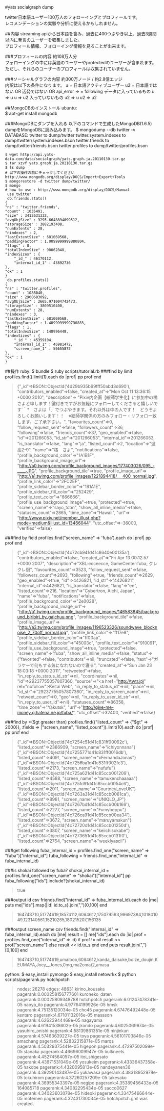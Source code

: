 #yats socialgraph dump

twitter日本語ユーザー100万人のフォローイングとプロフィールです。  
レコメンデーションの実験や分析に使えるかもしれません。  

##内容
streaming apiから日本語を含み、過去に400つぶやき以上、過去3週間以内に発言のユーザーを収集しました。  
プロフィール情報、フォローイング情報を見ることが出来ます。  

###プロフィールの内容
  約108万人分  
フォローイングの中には英語のユーザーやprotectedのユーザーが含まれます。  
ただし、それらのユーザーのプロフィールは収集されていません。  

###ソーシャルグラフの内容
  約300万ノード / 約2.8億エッジ  
内訳は以下の条件になります。 
    u  = 日本語アクティブユーザー
    u2 = 日本語ではない OR 活発ではない OR api_error
    => = following
    データに入っているもの
      u => u
      u => u2
    入っていないもの
      u2 => u
      u2 => u2

##MongoDBのインストール
ubuntu:  
    $ apt-get install mongodb

###MongoDBにダンプを入れる
以下のコマンドで生成したMongoDB(1.6.5) dumpをMongoDBに読み込みます。
    $ mongodump --db twitter -v
    DATABASE: twitter        to     dump/twitter
          twitter.system.indexes to dump/twitter/system.indexes.bson
          twitter.friends to dump/twitter/friends.bson
          twitter.profiles to dump/twitter/profiles.bson

    $ wget http://api.yats-data.com/data/socialgraph/yats.graph.ja.20110130.tar.gz
    $ tar xzvf yats.graph.ja.20110130.tar.gz
    $ ls dump
    # 以下の操作の前にチェックしてください http://www.mongodb.org/display/DOCS/Import+Export+Tools
    $ mongorestore -d twitter dump/twitter/
    $ mongo
    # how to use : http://www.mongodb.org/display/DOCS/Manual 
     use twitter
     db.friends.stats()                          
    {
	"ns" : "twitter.friends",
	"count" : 1035491,
	"size" : 3412631332,
	"avgObjSize" : 3295.6648894099512,
	"storageSize" : 3882193408,
	"numExtents" : 28,
	"nindexes" : 2,
	"lastExtentSize" : 681069568,
	"paddingFactor" : 1.0099999999880804,
	"flags" : 0,
	"totalIndexSize" : 90062848,
	"indexSizes" : {
		"_id_" : 46170112,
		"internal_id_1" : 43892736
	},
	"ok" : 1
    }
     db.profiles.stats()
    {
	"ns" : "twitter.profiles",
	"count" : 1088040,
	"size" : 2900683092,
	"avgObjSize" : 2665.971004742473,
	"storageSize" : 3809510400,
	"numExtents" : 28,
	"nindexes" : 3,
	"lastExtentSize" : 681069568,
	"paddingFactor" : 1.4099999999730883,
	"flags" : 1,
	"totalIndexSize" : 148996448,
	"indexSizes" : {
		"_id_" : 45359104,
		"internal_id_1" : 46981472,
		"screen_name_1" : 56655872
	},
	"ok" : 1
    }

##操作
ruby:
    $ bundle
    $ ruby scripts/tutorial.rb
###find by limit
    profiles.find().limit(1).each do |prof|
      pp prof
    end
> {"_id"=>BSON::ObjectId('4d29b935b69fff50abd3d690'),
> "contributors_enabled"=>false,
> "created_at"=>"Mon Oct 11 13:36:15 +0000 2010",
> "description"=>
>  "Pixiv内企画【絵師学生化】に参加中の橘さよと申します！鍵付きですがお気軽にフォローしてくださると嬉しいです´｀*　さよは「」でつぶやきます。それ以外は中の人です！　どうぞよろしくお願いします！！　※絵師学関係の方のみフォロー・リフォロー致します。ご了承下さい。",
> "favourites_count"=>0,
> "follow_request_sent"=>false,
> "followers_count"=>36,
> "following"=>false,
> "friends_count"=>37,
> "geo_enabled"=>false,
> "id"=>201266053,
> "id_str"=>"201266053",
> "internal_id"=>201266053,
> "is_translator"=>false,
> "lang"=>"ja",
> "listed_count"=>2,
> "location"=>"遊高2-9",
> "name"=>"橘　さよ",
> "notifications"=>false,
> "profile_background_color"=>"1A1B1F",
> "profile_background_image_url"=>
>  "http://a0.twimg.com/profile_background_images/177403026/095_-____.JPG",
> "profile_background_tile"=>true,
> "profile_image_url"=>
>  "http://a1.twimg.com/profile_images/1221894418/___400_normal.jpg",
> "profile_link_color"=>"2FC2EF",
> "profile_sidebar_border_color"=>"181A1E",
> "profile_sidebar_fill_color"=>"252429",
> "profile_text_color"=>"666666",
> "profile_use_background_image"=>true,
> "protected"=>true,
> "screen_name"=>"sayo_tcbn",
> "show_all_inline_media"=>false,
> "statuses_count"=>2865,
> "time_zone"=>"Hawaii",
> "url"=>
>  "http://www.pixiv.net/member_illust.php?mode=medium&illust_id=13466044",
> "utc_offset"=>-36000,
> "verified"=>false}

###find by field
    profiles.find("screen_name" => 'fuba').each do |prof|
      pp prof
    end

> {"_id"=>BSON::ObjectId('4c72cb941d41c8640e00135a'),
> "contributors_enabled"=>false,
> "created_at"=>"Fri Apr 13 00:12:57 +0000 2007",
> "description"=>"XBL:ecceecce, GameCenter:fuba, クレクレ厨",
> "favourites_count"=>3523,
> "follow_request_sent"=>false,
> "followers_count"=>2693,
> "following"=>true,
> "friends_count"=>2629,
> "geo_enabled"=>true,
> "id"=>4426821,
> "id_str"=>"4426821",
> "internal_id"=>4426821,
> "is_translator"=>false,
> "lang"=>"en",
> "listed_count"=>216,
> "location"=>"Cybertron, Aichi, Japan",
> "name"=>"fuba",
> "notifications"=>false,
> "profile_background_color"=>"2e0028",
> "profile_background_image_url"=>
>  "http://a1.twimg.com/profile_background_images/146583845/background_biribiri_by_gaichuu.png",
> "profile_background_tile"=>false,
> "profile_image_url"=>
>  "http://a3.twimg.com/profile_images/1196523326/soundwave_blocknoise_2_70off_normal.jpg",
> "profile_link_color"=>"ff17e8",
> "profile_sidebar_border_color"=>"ff00aa",
> "profile_sidebar_fill_color"=>"45003c",
> "profile_text_color"=>"910091",
> "profile_use_background_image"=>true,
> "protected"=>false,
> "screen_name"=>"fuba",
> "show_all_inline_media"=>false,
> "status"=>
> {"favorited"=>false,
>  "contributors"=>nil,
>  "truncated"=>false,
>  "text"=>"ガラケーで何もする気になれないので寝る",
>  "created_at"=>"Sun Jan 23 18:03:18 +0000 2011",
>  "retweeted"=>false,
>  "in_reply_to_status_id_str"=>nil,
>  "coordinates"=>nil,
>  "id"=>29237755057807360,
>  "source"=>"<a href=\"http://twtr.jp\" rel=\"nofollow\">Keitai Web</a>",
>  "in_reply_to_status_id"=>nil,
>  "place"=>nil,
>  "id_str"=>"29237755057807360",
>  "in_reply_to_screen_name"=>nil,
>  "retweet_count"=>0,
>  "geo"=>nil,
>  "in_reply_to_user_id_str"=>nil,
>  "in_reply_to_user_id"=>nil},
> "statuses_count"=>86358,
> "time_zone"=>"Yakutsk",
> "url"=>"http://give-me-money.g.hatena.ne.jp/fuba/",
> "utc_offset"=>32400,
> "verified"=>false}

###find by >($gt greater than)
    profiles.find({"listed_count" => {"$gt" => 2000}},
                   :fields => ["screen_name", "listed_count"]).limit(10).each do |prof|
      pp prof
    end

> {"_id"=>BSON::ObjectId('4c7254c51d41c831ff00092c'),
> "listed_count"=>2386909,
> "screen_name"=>"ichiyonnana"}
> {"_id"=>BSON::ObjectId('4c7255771d41c831ff0016db'),
> "listed_count"=>4091,
> "screen_name"=>"xFernandaJonas"}
> {"_id"=>BSON::ObjectId('4c7256ba1d41c831ff002fc3'),
> "listed_count"=>2173,
> "screen_name"=>"nufufu"}
> {"_id"=>BSON::ObjectId('4c725a621d41c85ccb001206'),
> "listed_count"=>4588,
> "screen_name"=>"tamukenchaaaaa"}
> {"_id"=>BSON::ObjectId('4c725fd91d41c85ccb0054c6'),
> "listed_count"=>2011,
> "screen_name"=>"CourtneyLoveUK"}
> {"_id"=>BSON::ObjectId('4c7263a31d41c85ccb0081ca'),
> "listed_count"=>8981,
> "screen_name"=>"UNIQLO_JP"}
> {"_id"=>BSON::ObjectId('4c7267bd1d41c85ccb00b166'),
> "listed_count"=>2277,
> "screen_name"=>"Fumybeppu"}
> {"_id"=>BSON::ObjectId('4c726ca91d41c85ccb00ea34'),
> "listed_count"=>3672,
> "screen_name"=>"maruyamakun"}
> {"_id"=>BSON::ObjectId('4c72720d1d41c85ccb01250d'),
> "listed_count"=>3807,
> "screen_name"=>"keiichisokabe"}
> {"_id"=>BSON::ObjectId('4c7273651d41c85ccb0131f0'),
> "listed_count"=>2764,
> "screen_name"=>"weeklyascii"}

###get following
    fuba_internal_id = profiles.find_one("screen_name" => "fuba")["internal_id"]
    fuba_following = friends.find_one("internal_id" => fuba_internal_id)

###is shokai followed by fuba?
    shokai_internal_id = profiles.find_one("screen_name" => "shokai")["internal_id"]
    pp fuba_following["ids"].include?(shokai_internal_id)

> true

###output id csv
    friends.find("internal_id" => fuba_internal_id).each do |me|
      puts me["ids"].map{|id| id.to_s}.join(",")[0,100]
    end

> 164743710,51774619,18574112,6064612,175079593,99697384,101801049,123140561,15210265,180215207,156135

###output screen_name csv
    friends.find("internal_id" => fuba_internal_id).each do |me|
      result = []
      me["ids"].each do |id|
        prof = profiles.find_one("internal_id" => id)
        if prof != nil
          result << prof["screen_name"]
        else
          result << id.to_s
        end
      end
      puts result.join(",")[0,100]
    end

> 164743710,51774619,umaiboo,6064612,kanda_daisuke,bolze_doujin,KEUMAYA,Joey__Jones,0mg,ma2omat2,amasa

python:
    $ easy_install pymongo
    $ easy_install netowrkx
    $ python scripts/pagerank.py hotchpotch 

> nodes: 26278 edges: 48631
>            kirino_kousaka pagerank:0.000258156777601
>            kuroneko_daten pagerank:0.00025809348788
>                hotchpotch pagerank:6.01247478341e-05
>                 naoya_ito pagerank:4.97764199926e-05
>                      hmsk pagerank:4.75135120034e-05
>                     cho45 pagerank:4.67476492448e-05
>                   kentaro pagerank:4.67101132016e-05
>                   masason pagerank:4.62623944468e-05
>                  nagayama pagerank:4.61941538602e-05
>                    jkondo pagerank:4.6025069974e-05
>           yasuhiro_onishi pagerank:4.58139861351e-05
>                 ninjinkun pagerank:4.57463639227e-05
>                      toya pagerank:4.56101703846e-05
>                  amachang pagerank:4.52832315871e-05
>                     marqs pagerank:4.50329375441e-05
>                   higepon pagerank:4.47297502099e-05
>                   stanaka pagerank:4.46696009947e-05
>                 bulkneets pagerank:4.45274564057e-05
>            itoi_shigesato pagerank:4.43871531049e-05
>                  yosukeim pagerank:4.43336437358e-05
>                    hakobe pagerank:4.4320095813e-05
>              nandeyanen36 pagerank:4.39290143487e-05
>                  yukawasa pagerank:4.38318952978e-05
>                 tokuhirom pagerank:4.37260257209e-05
>                  takesako pagerank:4.36955343397e-05
>                    negipo pagerank:4.35389456433e-05
>                 164085718 pagerank:4.34082295434e-05
>                 sacco0627 pagerank:4.34023603078e-05
>                   hideoki pagerank:4.33475466644e-05
>                   motemen pagerank:4.32431730034e-05
> hotchpotch.gml was created.



